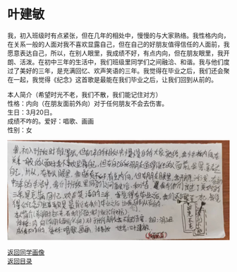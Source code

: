 # 叶建敏

我，初入班级时有点紧张，但在几年的相处中，慢慢的与大家熟络。我性格内向，在关系一般的人面对我不喜欢显露自己，但在自己的好朋友值得信任的人面前，我愿意表达自己，所以，在别人眼里，我成绩不好，有点内向，但在朋友眼里，我开朗、活泼。在初中三年的生活中，我们班级里同学们之间融洽、和谐。我与他们度过了美好的三年，是充满回忆、欢声笑语的三年。我觉得在毕业之后，我们还会聚在一起，我觉得《纪念》这首歌是最能在我们毕业之后，让我们回到从前的。

本人简介（希望时光不老，我们不散，我们能记住对方）  
性格：内向（在朋友面前外向）对于任何朋友不会去伤害。  
生日：3月20日。  
成绩不咋的。爱好：唱歌、画画  
性别：女

![叶建敏自我介绍](/photos/叶建敏.jpg)

[返回同学画像](/同学画像)  
[返回目录](/index)
